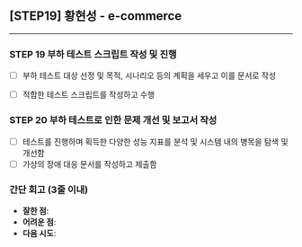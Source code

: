 ## [STEP19] 황현성 - e-commerce

---
### STEP 19 부하 테스트 스크립트 작성 및 진행
- [ ] 부하 테스트 대상 선정 및 목적, 시나리오 등의 계획을 세우고 이를 문서로 작성
- [ ] 적합한 테스트 스크립트를 작성하고 수행


### STEP 20 부하 테스트로 인한 문제 개선 및 보고서 작성
- [ ] 테스트를 진행하며 획득한 다양한 성능 지표를 분석 및 시스템 내의 병목을 탐색 및 개선함
- [ ] 가상의 장애 대응 문서를 작성하고 제출함

### **간단 회고** (3줄 이내)
- **잘한 점**:
- **어려운 점**:
- **다음 시도**: